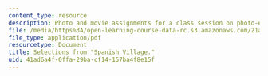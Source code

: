 ```yaml
---
content_type: resource
description: Photo and movie assignments for a class session on photo-essays and photo-ethnography.
file: /media/https%3A/open-learning-course-data-rc.s3.amazonaws.com/21a-348-photography-and-truth-spring-2008/41ad6a4f0ffa29bacf14157ba4f8e15f_MIT21A_348S08_village.pdf
file_type: application/pdf
resourcetype: Document
title: Selections from "Spanish Village."
uid: 41ad6a4f-0ffa-29ba-cf14-157ba4f8e15f
---
```

